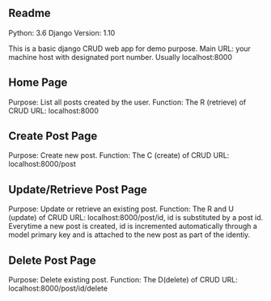 Readme
---------------------------------------------------------

Python: 3.6
Django Version: 1.10

This is a basic django CRUD web app for demo purpose.
Main URL: your machine host with designated port number. Usually localhost:8000

Home Page
---------------------------------------------------------
Purpose: List all posts created by the user.
Function: The R (retrieve) of CRUD
URL: localhost:8000

Create Post Page
---------------------------------------------------------
Purpose: Create new post. 
Function: The C (create) of CRUD
URL: localhost:8000/post

Update/Retrieve Post Page
---------------------------------------------------------
Purpose: Update or retrieve an existing post. 
Function: The R and U (update) of CRUD
URL: localhost:8000/post/id, id is substituted by a post id. Everytime a new post is created, id is incremented automatically through a model primary key and is attached to the new post as part of the identiy.

Delete Post Page
---------------------------------------------------------
Purpose: Delete existing post. 
Function: The D(delete) of CRUD
URL: localhost:8000/post/id/delete